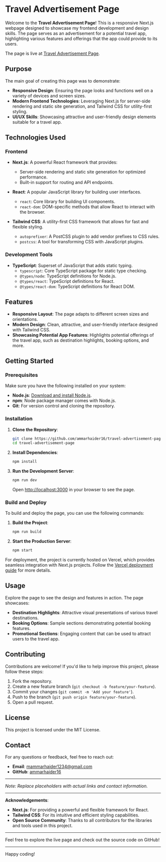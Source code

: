 
# Travel Advertisement Page

Welcome to the **Travel Advertisement Page**! This is a responsive Next.js webpage designed to showcase my frontend development and design skills. The page serves as an advertisement for a potential travel app, highlighting various features and offerings that the app could provide to its users. 

The page is live at [Travel Advertisement Page](https://travel-advertisment-page-dl4kukg6e-ammarhaider16s-projects.vercel.app).

## Purpose

The main goal of creating this page was to demonstrate:

- **Responsive Design**: Ensuring the page looks and functions well on a variety of devices and screen sizes.
- **Modern Frontend Technologies**: Leveraging Next.js for server-side rendering and static site generation, and Tailwind CSS for utility-first styling.
- **UI/UX Skills**: Showcasing attractive and user-friendly design elements suitable for a travel app.

## Technologies Used

### Frontend

- **Next.js**: A powerful React framework that provides:
  - Server-side rendering and static site generation for optimized performance.
  - Built-in support for routing and API endpoints.

- **React**: A popular JavaScript library for building user interfaces.
  - `react`: Core library for building UI components.
  - `react-dom`: DOM-specific methods that allow React to interact with the browser.

- **Tailwind CSS**: A utility-first CSS framework that allows for fast and flexible styling.
  - `autoprefixer`: A PostCSS plugin to add vendor prefixes to CSS rules.
  - `postcss`: A tool for transforming CSS with JavaScript plugins.

### Development Tools

- **TypeScript**: Superset of JavaScript that adds static typing.
  - `typescript`: Core TypeScript package for static type checking.
  - `@types/node`: TypeScript definitions for Node.js.
  - `@types/react`: TypeScript definitions for React.
  - `@types/react-dom`: TypeScript definitions for React DOM.

## Features

- **Responsive Layout**: The page adapts to different screen sizes and orientations.
- **Modern Design**: Clean, attractive, and user-friendly interface designed with Tailwind CSS.
- **Showcasing Potential App Features**: Highlights potential offerings of the travel app, such as destination highlights, booking options, and more.

## Getting Started

### Prerequisites

Make sure you have the following installed on your system:

- **Node.js**: [Download and install Node.js](https://nodejs.org/).
- **npm**: Node package manager comes with Node.js.
- **Git**: For version control and cloning the repository.

### Installation

1. **Clone the Repository**:
   ```bash
   git clone https://github.com/ammarhaider16/travel-advertisement-page.git
   cd travel-advertisement-page
   ```

2. **Install Dependencies**:
   ```bash
   npm install
   ```

3. **Run the Development Server**:
   ```bash
   npm run dev
   ```
   Open [http://localhost:3000](http://localhost:3000) in your browser to see the page.

### Build and Deploy

To build and deploy the page, you can use the following commands:

1. **Build the Project**:
   ```bash
   npm run build
   ```

2. **Start the Production Server**:
   ```bash
   npm start
   ```

For deployment, the project is currently hosted on Vercel, which provides seamless integration with Next.js projects. Follow the [Vercel deployment guide](https://vercel.com/docs/concepts/deployments/overview) for more details.

## Usage

Explore the page to see the design and features in action. The page showcases:

- **Destination Highlights**: Attractive visual presentations of various travel destinations.
- **Booking Options**: Sample sections demonstrating potential booking features.
- **Promotional Sections**: Engaging content that can be used to attract users to the travel app.

## Contributing

Contributions are welcome! If you'd like to help improve this project, please follow these steps:

1. Fork the repository.
2. Create a new feature branch (`git checkout -b feature/your-feature`).
3. Commit your changes (`git commit -m 'Add your feature'`).
4. Push to the branch (`git push origin feature/your-feature`).
5. Open a pull request.

## License

This project is licensed under the MIT License.

## Contact

For any questions or feedback, feel free to reach out:

- **Email**: [mammarhaider1234@gmail.com](mailto:mammarhaider1234@gmail.com)
- **GitHub**: [ammarhaider16](https://github.com/ammarhaider16)

---

*Note: Replace placeholders with actual links and contact information.*

---

**Acknowledgements**:
- **Next.js**: For providing a powerful and flexible framework for React.
- **Tailwind CSS**: For its intuitive and efficient styling capabilities.
- **Open Source Community**: Thanks to all contributors for the libraries and tools used in this project.

---

Feel free to explore the live page and check out the source code on GitHub!

---

Happy coding!
